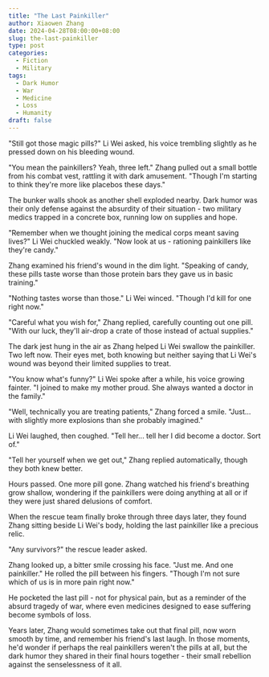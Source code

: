 ```yaml
---
title: "The Last Painkiller"
author: Xiaowen Zhang
date: 2024-04-28T08:00:00+08:00
slug: the-last-painkiller
type: post
categories:
  - Fiction
  - Military
tags:
  - Dark Humor
  - War
  - Medicine
  - Loss
  - Humanity
draft: false
---
```


"Still got those magic pills?" Li Wei asked, his voice trembling slightly as he pressed down on his bleeding wound.

"You mean the painkillers? Yeah, three left." Zhang pulled out a small bottle from his combat vest, rattling it with dark amusement. "Though I'm starting to think they're more like placebos these days."

The bunker walls shook as another shell exploded nearby. Dark humor was their only defense against the absurdity of their situation - two military medics trapped in a concrete box, running low on supplies and hope.

"Remember when we thought joining the medical corps meant saving lives?" Li Wei chuckled weakly. "Now look at us - rationing painkillers like they're candy."

Zhang examined his friend's wound in the dim light. "Speaking of candy, these pills taste worse than those protein bars they gave us in basic training."

"Nothing tastes worse than those." Li Wei winced. "Though I'd kill for one right now."

"Careful what you wish for," Zhang replied, carefully counting out one pill. "With our luck, they'll air-drop a crate of those instead of actual supplies."

The dark jest hung in the air as Zhang helped Li Wei swallow the painkiller. Two left now. Their eyes met, both knowing but neither saying that Li Wei's wound was beyond their limited supplies to treat.

"You know what's funny?" Li Wei spoke after a while, his voice growing fainter. "I joined to make my mother proud. She always wanted a doctor in the family."

"Well, technically you are treating patients," Zhang forced a smile. "Just... with slightly more explosions than she probably imagined."

Li Wei laughed, then coughed. "Tell her... tell her I did become a doctor. Sort of."

"Tell her yourself when we get out," Zhang replied automatically, though they both knew better.

Hours passed. One more pill gone. Zhang watched his friend's breathing grow shallow, wondering if the painkillers were doing anything at all or if they were just shared delusions of comfort.

When the rescue team finally broke through three days later, they found Zhang sitting beside Li Wei's body, holding the last painkiller like a precious relic.

"Any survivors?" the rescue leader asked.

Zhang looked up, a bitter smile crossing his face. "Just me. And one painkiller." He rolled the pill between his fingers. "Though I'm not sure which of us is in more pain right now."

He pocketed the last pill - not for physical pain, but as a reminder of the absurd tragedy of war, where even medicines designed to ease suffering become symbols of loss.

Years later, Zhang would sometimes take out that final pill, now worn smooth by time, and remember his friend's last laugh. In those moments, he'd wonder if perhaps the real painkillers weren't the pills at all, but the dark humor they shared in their final hours together - their small rebellion against the senselessness of it all.